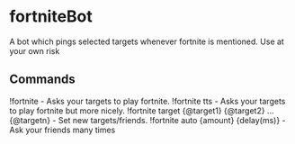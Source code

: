 # fortniteBot
A bot which pings selected targets whenever fortnite is mentioned. Use at your own risk

## Commands
!fortnite - Asks your targets to play fortnite.
!fortnite tts - Asks your targets to play fortnite but more nicely.
!fortnite target {@target1} {@target2} ... {@targetn} - Set new targets/friends.
!fortnite auto {amount} {delay(ms)} - Ask your friends many times
